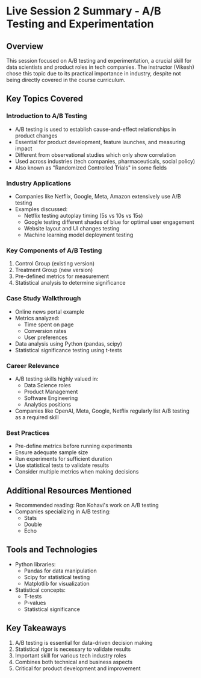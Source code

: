 # Live Session 2 Summary - A/B Testing and Experimentation

## Overview
This session focused on A/B testing and experimentation, a crucial skill for data scientists and product roles in tech companies. The instructor (Vikesh) chose this topic due to its practical importance in industry, despite not being directly covered in the course curriculum.

## Key Topics Covered

### Introduction to A/B Testing
- A/B testing is used to establish cause-and-effect relationships in product changes
- Essential for product development, feature launches, and measuring impact
- Different from observational studies which only show correlation
- Used across industries (tech companies, pharmaceuticals, social policy)
- Also known as "Randomized Controlled Trials" in some fields

### Industry Applications
- Companies like Netflix, Google, Meta, Amazon extensively use A/B testing
- Examples discussed:
  - Netflix testing autoplay timing (5s vs 10s vs 15s)
  - Google testing different shades of blue for optimal user engagement
  - Website layout and UI changes testing
  - Machine learning model deployment testing

### Key Components of A/B Testing
1. Control Group (existing version)
2. Treatment Group (new version)
3. Pre-defined metrics for measurement
4. Statistical analysis to determine significance

### Case Study Walkthrough
- Online news portal example
- Metrics analyzed:
  - Time spent on page
  - Conversion rates
  - User preferences
- Data analysis using Python (pandas, scipy)
- Statistical significance testing using t-tests

### Career Relevance
- A/B testing skills highly valued in:
  - Data Science roles
  - Product Management
  - Software Engineering
  - Analytics positions
- Companies like OpenAI, Meta, Google, Netflix regularly list A/B testing as a required skill

### Best Practices
- Pre-define metrics before running experiments
- Ensure adequate sample size
- Run experiments for sufficient duration
- Use statistical tests to validate results
- Consider multiple metrics when making decisions

## Additional Resources Mentioned
- Recommended reading: Ron Kohavi's work on A/B testing
- Companies specializing in A/B testing:
  - Stats
  - Double
  - Echo

## Tools and Technologies
- Python libraries:
  - Pandas for data manipulation
  - Scipy for statistical testing
  - Matplotlib for visualization
- Statistical concepts:
  - T-tests
  - P-values
  - Statistical significance

## Key Takeaways
1. A/B testing is essential for data-driven decision making
2. Statistical rigor is necessary to validate results
3. Important skill for various tech industry roles
4. Combines both technical and business aspects
5. Critical for product development and improvement